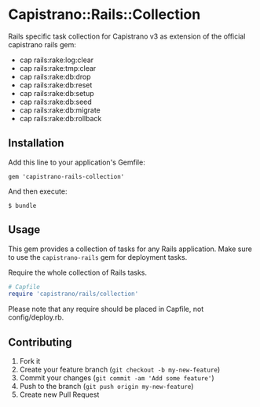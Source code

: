 # Capistrano::Rails::Collection

Rails specific task collection for Capistrano v3 as extension of the official capistrano rails gem:

* cap rails:rake:log:clear
* cap rails:rake:tmp:clear
* cap rails:rake:db:drop
* cap rails:rake:db:reset
* cap rails:rake:db:setup
* cap rails:rake:db:seed
* cap rails:rake:db:migrate
* cap rails:rake:db:rollback

## Installation

Add this line to your application's Gemfile:

    gem 'capistrano-rails-collection'

And then execute:

    $ bundle

## Usage

This gem provides a collection of tasks for any Rails application. Make sure to use the `capistrano-rails` gem for deployment tasks.

Require the whole collection of Rails tasks.

```ruby
# Capfile
require 'capistrano/rails/collection'
```

Please note that any require should be placed in Capfile, not config/deploy.rb.

## Contributing

1. Fork it
2. Create your feature branch (`git checkout -b my-new-feature`)
3. Commit your changes (`git commit -am 'Add some feature'`)
4. Push to the branch (`git push origin my-new-feature`)
5. Create new Pull Request
